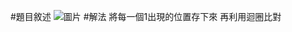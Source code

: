 #題目敘述
![圖片](https://github.com/Ridost/Leetcode_Practice/assets/35066190/d6feae93-3877-41c5-9db9-8f734085527d)
#解法
將每一個1出現的位置存下來 再利用迴圈比對
